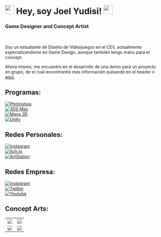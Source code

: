 # <a href= "https://www.instagram.com/maybstudios/?igshid=YmMyMTA2M2Y%3D"><img src="https://static.wikia.nocookie.net/tatsufannon/images/7/77/300px-Mangekyou_Sharingan_Kakashisv.png/revision/latest?cb=20110608155907&path-prefix=es" width=30></a> Hey, soy Joel Yudisi! <a href= "https://www.instagram.com/maybstudios/?igshid=YmMyMTA2M2Y%3D"><img src="https://static.wikia.nocookie.net/tatsufannon/images/7/77/300px-Mangekyou_Sharingan_Kakashisv.png/revision/latest?cb=20110608155907&path-prefix=es" width=30></a>
### Game Designer and Concept Artist
<br>
<br>
Soy un estudiante de Diseño de Videojuegos en el CEV, actualmente especializandome en Game Design, aunque también tengo mano para el concept. <br>

Ahora mismo, me encuentro en el desarrollo de una demo para un proyecto en grupo, de el cual encontraréis más información pulsando en el header o [aquí.](https://www.instagram.com/maybstudios/)



## Programas:
[![Photoshop](https://img.shields.io/badge/Photoshop-FFFFFF?style=for-the-badge&logo=Adobe&logoColor=white&labelColor=E4405F)](https://www.adobe.com/es/)
<br>
[![3DS Max](https://img.shields.io/badge/3DMax-FFFFFF?style=for-the-badge&logo=Autodesk&logoColor=white&labelColor=E4405F)](https://www.autodesk.es/products/3ds-max/overview?term=1-YEAR&tab=subscription)
<br>
[![Maya 3D](https://img.shields.io/badge/Maya3D-FFFFFF?style=for-the-badge&logo=Autodesk&logoColor=white&labelColor=E4405F)](https://www.autodesk.es/products/maya/overview?us_oa=dotcom-us&us_si=1133f416-fae0-45a5-9ae6-7c479ef3dcb3&us_st=Maya&us_pt=Maya&term=1-YEAR&tab=subscription&plc=MAYA)
<br>
[![Unity](https://img.shields.io/badge/Unity-FFFFFF?style=for-the-badge&logo=Unity&logoColor=white&labelColor=E4405F)]([https://www.adobe.com/es/](https://unity.com/es/download))

## Redes Personales:
[![Instagram](https://img.shields.io/badge/Instagram-FFFFFF?style=for-the-badge&logo=Instagram&logoColor=white&labelColor=E4405F)](https://www.instagram.com/jowelyudisi)
<br>
[![Itch.Io](https://img.shields.io/badge/Itch.io-1CAAD9?style=for-the-badge&logo=Instagram&logoColor=white&labelColor=005F9E)](https://obitojowel.itch.io/)
<br>
[![ArtStation](https://img.shields.io/badge/Artstation-AAAAAA?style=for-the-badge&logo=Instagram&logoColor=white&labelColor=000000)](https://www.artstation.com/joelyudisi7)

## Redes Empresa:
[![Instagram](https://img.shields.io/badge/Instagram-FFFFFF?style=for-the-badge&logo=Instagram&logoColor=white&labelColor=E4405F)](https://www.instagram.com/maybstudios)
<br>
[![Twitter](https://img.shields.io/badge/Twitter-00BCB4?style=for-the-badge&logo=Twitter&logoColor=white&labelColor=00B8FC)](https://twitter.com/MayBStudios)
<br>
[![Youtube](https://img.shields.io/badge/Youtube-E9E9E9?style=for-the-badge&logo=Youtube&logoColor=white&labelColor=FF4F8B)](https://www.youtube.com/channel/UCopJhv2UhOQ2eM5PGWRUB2A)

## Concept Arts:
<table style="width:100%">
  <tr>
  <td>
    <a href="https://www.artstation.com/joelyudisi7">
      <img src="https://cdnb.artstation.com/p/assets/images/images/047/515/629/large/joel-yudisi-obito-joelyudisi.jpg?1647791673")
           </td>
  <td>
    <a href="https://www.artstation.com/joelyudisi7">
      <img src="https://cdnb.artstation.com/p/assets/images/images/046/543/987/large/joel-yudisi-obito-greyscale-done-1.jpg?1645380778")
           </td>
           </tr>
  <tr>
  <td>
    <a href="https://www.artstation.com/joelyudisi7">
      <img src="https://cdna.artstation.com/p/assets/images/images/050/240/740/original/joel-yudisi-obito-t4joelyudisi.gif?1654392544")
           </td>
  <td>
    <a href="https://www.artstation.com/joelyudisi7">
      <img src="https://cdnb.artstation.com/p/assets/images/images/043/845/483/large/joel-yudisi-posion-terminada.jpg?1638402273")
           </td>
           </tr>
           
